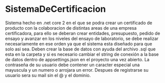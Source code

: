# SistemaDeCertificacion
Sistema hecho en .net core 2 en el que se podra crear un certificado de producto con la colaboracion de distintas areas de una empresa certificadora, para ello se deberan crear entidades, presupuesto, pedido de ensayo y avanzar en los niveles del ensayo de laboratorio, se debe realizar necesariamente en ese orden ya que el sistema esta diseñado para que solo asi sea.
Deben crear la base de datos con ayuda del archivo .sql que esta en la carpeta y si es necesario cambiar el string de conexión a la base de datos dentro de appsettings.json en el proyecto una vez abierto.
La contraseña de su usuario debe contener un caracter especial una mayuscula y un numero o arrojara un error.
Despues de registrarse su usuario sera su mail sin el @ y el dominio.
